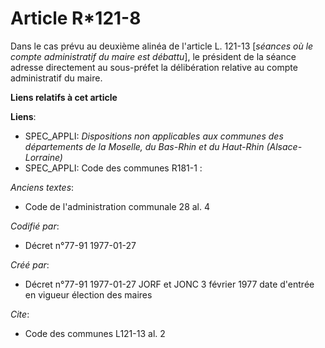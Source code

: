 # Article R*121-8

Dans le cas prévu au deuxième alinéa de l'article L. 121-13 [*séances où le compte administratif du maire est débattu*], le
président de la séance adresse directement au sous-préfet la délibération relative au compte administratif du maire.

**Liens relatifs à cet article**

**Liens**:

  - SPEC_APPLI: *Dispositions non applicables aux communes des départements de la Moselle, du Bas-Rhin et du Haut-Rhin (Alsace-Lorraine)*
  - SPEC_APPLI: Code des communes R181-1 :

_Anciens textes_:

  - Code de l'administration communale 28 al. 4

_Codifié par_:

  - Décret n°77-91 1977-01-27

_Créé par_:

  - Décret n°77-91 1977-01-27 JORF et JONC 3 février 1977 date d'entrée en vigueur élection des maires

_Cite_:

  - Code des communes L121-13 al. 2

